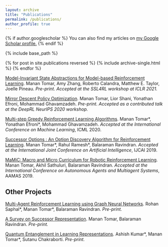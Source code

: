 ```yaml
---
layout: archive
title: "Publications"
permalink: /publications/
author_profile: true
---
```


{% if author.googlescholar %}
  You can also find my articles on <u><a href="{{author.googlescholar}}">my Google Scholar profile</a>.</u>
{% endif %}

{% include base_path %}

{% for post in site.publications reversed %}
  {% include archive-single.html %}
{% endfor %}

[Model-Invariant State Abstractions for Model-based Reinforcement Learning](https://arxiv.org/pdf/2102.09850.pdf). Manan Tomar, Amy Zhang, Roberto Calandra, Matthew E. Taylor, Joelle Pineau. <em>Pre-print. Accepted at the SSL4RL workshop at ICLR 2021.</em>

[Mirror Descent Policy Optimization](https://arxiv.org/abs/2005.09814.pdf). Manan Tomar, Lior Shani, Yonathan Efroni, Mohammad Ghavamzadeh. <em>Pre-print. Accepted as a contributed talk at the DeepRL NeurIPS 2020 workshop.</em>

[Multi-step Greedy Reinforcement Learning Algorithms](https://arxiv.org/abs/1910.02919.pdf). Manan Tomar\*, Yonathan Efroni\*, Mohammad Ghavamzadeh. <em>Accepted at the International Conference on Machine Learning</em>, ICML 2020.

[Successor Options : An Option Discovery Algorithm for Reinforcement Learning](https://arxiv.org/pdf/1905.05731.pdf). Manan Tomar\*, Rahul Ramesh\*, Balaraman Ravindran. <em>Accepted at the International Joint Conference on Artificial Intelligence</em>, IJCAI 2019.

[MaMiC: Macro and Micro Curriculum for Robotic Reinforcement Learning](https://arxiv.org/pdf/1905.07193.pdf). Manan Tomar, Akhil Sathuluri, Balaraman Ravindran. <em>Accepted at the International Conference on Autonomous Agents and Multiagent Systems</em>, AAMAS 2019.

## Other Projects

[Multi-Agent Reinforcement Learning using Graph Neural Networks](https://drive.google.com/file/d/1VBZl4GTlL-Hwl2iL8p-EJkE1gv3RVt3R/view?usp=sharing). Rohan Saphal\*, Manan Tomar\*, Balaraman Ravindran. <em>Pre-print.</em>

[A Survey on Successor Representation](https://drive.google.com/file/d/1RynGuSgBclTc7c-fJ2COtlHzybVvItWm/view?usp=sharing). Manan Tomar, Balaraman Ravindran. <em>Pre-print.</em>

[Quantum Entanglement in Learning Representations](https://drive.google.com/file/d/1ePTa7dO9l3oNAEQAIgWk_QAklN3XMVQ3/view?usp=sharing). Ashish Kumar\*, Manan Tomar\*, Sutanu Chakraborti. <em>Pre-print.</em>

